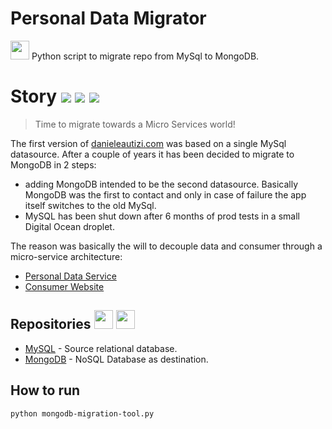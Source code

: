 # Personal Data Migrator
<img src="https://github.com/simple-icons/simple-icons/blob/develop/icons/python.svg" width="30" height="30"> Python script to migrate repo from MySql to MongoDB. 

# Story [![](https://img.shields.io/badge/language-python-brightgreen.svg)]() [![](https://img.shields.io/badge/source-MySQL-yellow.svg)]() [![](https://img.shields.io/badge/destination-mongoDB-green.svg)]()
> Time to migrate towards a Micro Services world!

The first version of [danieleautizi.com](https://github.com/dautizi/danieleautizi.com) was based on a single MySql datasource.
After a couple of years it has been decided to migrate to MongoDB in 2 steps:
* adding MongoDB intended to be the second datasource. Basically MongoDB was the first to contact and only in case of failure the app itself switches to the old MySql.
* MySQL has been shut down after 6 months of prod tests in a small Digital Ocean droplet.

The reason was basically the will to decouple data and consumer through a micro-service architecture:
* [Personal Data Service](https://github.com/dautizi/personal-data-service)
* [Consumer Website](https://github.com/dautizi/danieleautizi-website)

## Repositories <img src="https://github.com/simple-icons/simple-icons/blob/develop/icons/mysql.svg" width="30" height="30"> <img src="https://github.com/simple-icons/simple-icons/blob/develop/icons/mongodb.svg" width="30" height="30">

- [MySQL](https://www.mysql.com/) - Source relational database.
- [MongoDB](https://www.mongodb.com/) - NoSQL Database as destination.

## How to run

```
python mongodb-migration-tool.py
```
